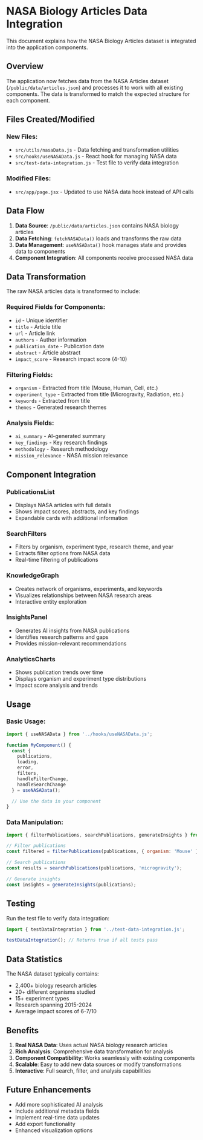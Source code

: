 # NASA Biology Articles Data Integration

This document explains how the NASA Biology Articles dataset is integrated into the application components.

## Overview

The application now fetches data from the NASA Articles dataset (`/public/data/articles.json`) and processes it to work with all existing components. The data is transformed to match the expected structure for each component.

## Files Created/Modified

### New Files:
- `src/utils/nasaData.js` - Data fetching and transformation utilities
- `src/hooks/useNASAData.js` - React hook for managing NASA data
- `src/test-data-integration.js` - Test file to verify data integration

### Modified Files:
- `src/app/page.jsx` - Updated to use NASA data hook instead of API calls

## Data Flow

1. **Data Source**: `/public/data/articles.json` contains NASA biology articles
2. **Data Fetching**: `fetchNASAData()` loads and transforms the raw data
3. **Data Management**: `useNASAData()` hook manages state and provides data to components
4. **Component Integration**: All components receive processed NASA data

## Data Transformation

The raw NASA articles data is transformed to include:

### Required Fields for Components:
- `id` - Unique identifier
- `title` - Article title
- `url` - Article link
- `authors` - Author information
- `publication_date` - Publication date
- `abstract` - Article abstract
- `impact_score` - Research impact score (4-10)

### Filtering Fields:
- `organism` - Extracted from title (Mouse, Human, Cell, etc.)
- `experiment_type` - Extracted from title (Microgravity, Radiation, etc.)
- `keywords` - Extracted from title
- `themes` - Generated research themes

### Analysis Fields:
- `ai_summary` - AI-generated summary
- `key_findings` - Key research findings
- `methodology` - Research methodology
- `mission_relevance` - NASA mission relevance

## Component Integration

### PublicationsList
- Displays NASA articles with full details
- Shows impact scores, abstracts, and key findings
- Expandable cards with additional information

### SearchFilters
- Filters by organism, experiment type, research theme, and year
- Extracts filter options from NASA data
- Real-time filtering of publications

### KnowledgeGraph
- Creates network of organisms, experiments, and keywords
- Visualizes relationships between NASA research areas
- Interactive entity exploration

### InsightsPanel
- Generates AI insights from NASA publications
- Identifies research patterns and gaps
- Provides mission-relevant recommendations

### AnalyticsCharts
- Shows publication trends over time
- Displays organism and experiment type distributions
- Impact score analysis and trends

## Usage

### Basic Usage:
```javascript
import { useNASAData } from '../hooks/useNASAData.js';

function MyComponent() {
  const {
    publications,
    loading,
    error,
    filters,
    handleFilterChange,
    handleSearchChange
  } = useNASAData();

  // Use the data in your component
}
```

### Data Manipulation:
```javascript
import { filterPublications, searchPublications, generateInsights } from '../utils/nasaData.js';

// Filter publications
const filtered = filterPublications(publications, { organism: 'Mouse' });

// Search publications
const results = searchPublications(publications, 'microgravity');

// Generate insights
const insights = generateInsights(publications);
```

## Testing

Run the test file to verify data integration:

```javascript
import { testDataIntegration } from '../test-data-integration.js';

testDataIntegration(); // Returns true if all tests pass
```

## Data Statistics

The NASA dataset typically contains:
- 2,400+ biology research articles
- 20+ different organisms studied
- 15+ experiment types
- Research spanning 2015-2024
- Average impact scores of 6-7/10

## Benefits

1. **Real NASA Data**: Uses actual NASA biology research articles
2. **Rich Analysis**: Comprehensive data transformation for analysis
3. **Component Compatibility**: Works seamlessly with existing components
4. **Scalable**: Easy to add new data sources or modify transformations
5. **Interactive**: Full search, filter, and analysis capabilities

## Future Enhancements

- Add more sophisticated AI analysis
- Include additional metadata fields
- Implement real-time data updates
- Add export functionality
- Enhanced visualization options
